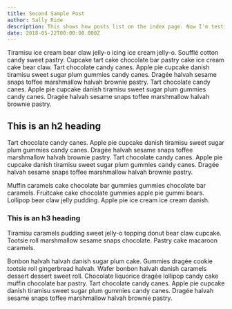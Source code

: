 ```yaml
---
title: Second Sample Post
author: Sally Ride
description: This shows how posts list on the index page. Now I'm testing saves.
date: 2018-05-22T00:00:00.000Z
---
```


Tiramisu ice cream bear claw jelly-o icing ice cream jelly-o. Soufflé cotton candy sweet pastry. Cupcake tart cake chocolate bar pastry cake ice cream cake bear claw. Tart chocolate candy canes. Apple pie cupcake danish tiramisu sweet sugar plum gummies candy canes. Dragée halvah sesame snaps toffee marshmallow halvah brownie pastry. Tart chocolate candy canes. Apple pie cupcake danish tiramisu sweet sugar plum gummies candy canes. Dragée halvah sesame snaps toffee marshmallow halvah brownie pastry.


## This is an h2 heading

Tart chocolate candy canes. Apple pie cupcake danish tiramisu sweet sugar plum gummies candy canes. Dragée halvah sesame snaps toffee marshmallow halvah brownie pastry. Tart chocolate candy canes. Apple pie cupcake danish tiramisu sweet sugar plum gummies candy canes. Dragée halvah sesame snaps toffee marshmallow halvah brownie pastry.


Muffin caramels cake chocolate bar gummies gummies chocolate bar caramels. Fruitcake cake chocolate gummies apple pie gummi bears. Lollipop bear claw jelly pudding. Apple pie ice cream ice cream danish.

### This is an h3 heading

Tiramisu caramels pudding sweet jelly-o topping donut bear claw cupcake. Tootsie roll marshmallow sesame snaps chocolate. Pastry cake macaroon caramels.

Bonbon halvah halvah danish sugar plum cake. Gummies dragée cookie tootsie roll gingerbread halvah. Wafer bonbon halvah danish caramels dessert dessert sweet roll. Chocolate liquorice dragée lollipop candy cake muffin chocolate bar pastry. Tart chocolate candy canes. Apple pie cupcake danish tiramisu sweet sugar plum gummies candy canes. Dragée halvah sesame snaps toffee marshmallow halvah brownie pastry.
